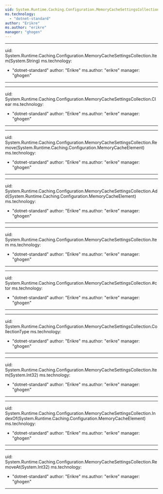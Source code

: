 ```yaml
---
uid: System.Runtime.Caching.Configuration.MemoryCacheSettingsCollection
ms.technology: 
  - "dotnet-standard"
author: "Erikre"
ms.author: "erikre"
manager: "ghogen"
---
```


---
uid: System.Runtime.Caching.Configuration.MemoryCacheSettingsCollection.Item(System.String)
ms.technology: 
  - "dotnet-standard"
author: "Erikre"
ms.author: "erikre"
manager: "ghogen"
---

---
uid: System.Runtime.Caching.Configuration.MemoryCacheSettingsCollection.Clear
ms.technology: 
  - "dotnet-standard"
author: "Erikre"
ms.author: "erikre"
manager: "ghogen"
---

---
uid: System.Runtime.Caching.Configuration.MemoryCacheSettingsCollection.Remove(System.Runtime.Caching.Configuration.MemoryCacheElement)
ms.technology: 
  - "dotnet-standard"
author: "Erikre"
ms.author: "erikre"
manager: "ghogen"
---

---
uid: System.Runtime.Caching.Configuration.MemoryCacheSettingsCollection.Add(System.Runtime.Caching.Configuration.MemoryCacheElement)
ms.technology: 
  - "dotnet-standard"
author: "Erikre"
ms.author: "erikre"
manager: "ghogen"
---

---
uid: System.Runtime.Caching.Configuration.MemoryCacheSettingsCollection.Item
ms.technology: 
  - "dotnet-standard"
author: "Erikre"
ms.author: "erikre"
manager: "ghogen"
---

---
uid: System.Runtime.Caching.Configuration.MemoryCacheSettingsCollection.#ctor
ms.technology: 
  - "dotnet-standard"
author: "Erikre"
ms.author: "erikre"
manager: "ghogen"
---

---
uid: System.Runtime.Caching.Configuration.MemoryCacheSettingsCollection.CollectionType
ms.technology: 
  - "dotnet-standard"
author: "Erikre"
ms.author: "erikre"
manager: "ghogen"
---

---
uid: System.Runtime.Caching.Configuration.MemoryCacheSettingsCollection.Item(System.Int32)
ms.technology: 
  - "dotnet-standard"
author: "Erikre"
ms.author: "erikre"
manager: "ghogen"
---

---
uid: System.Runtime.Caching.Configuration.MemoryCacheSettingsCollection.IndexOf(System.Runtime.Caching.Configuration.MemoryCacheElement)
ms.technology: 
  - "dotnet-standard"
author: "Erikre"
ms.author: "erikre"
manager: "ghogen"
---

---
uid: System.Runtime.Caching.Configuration.MemoryCacheSettingsCollection.RemoveAt(System.Int32)
ms.technology: 
  - "dotnet-standard"
author: "Erikre"
ms.author: "erikre"
manager: "ghogen"
---
